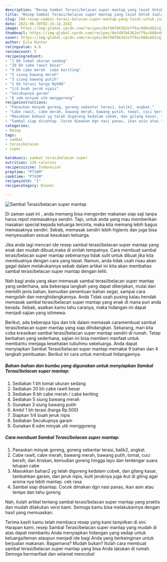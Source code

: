```yaml
---
description: "Resep Sambal Terasi/belacan super mantap yang lezat Untuk Jualan"
title: "Resep Sambal Terasi/belacan super mantap yang lezat Untuk Jualan"
slug: 568-resep-sambal-terasi-belacan-super-mantap-yang-lezat-untuk-jualan
date: 2021-06-30T02:15:14.334Z
image: https://img-global.cpcdn.com/recipes/8efd8fb6362eff9a/680x482cq70/sambal-terasibelacan-super-mantap-foto-resep-utama.jpg
thumbnail: https://img-global.cpcdn.com/recipes/8efd8fb6362eff9a/680x482cq70/sambal-terasibelacan-super-mantap-foto-resep-utama.jpg
cover: https://img-global.cpcdn.com/recipes/8efd8fb6362eff9a/680x482cq70/sambal-terasibelacan-super-mantap-foto-resep-utama.jpg
author: Eula Hunter
ratingvalue: 4.8
reviewcount: 5
recipeingredient:
- "1 bh tomat ukuran sedang"
- "20 bh cabe rawit besar"
- "9 bh cabe merah  cabe keriting"
- "5 siung bawang merah"
- "3 siung bawang putih"
- "1 bh terasi harga Rp500"
- "1/4 buah jeruk nipis"
- "Secukupnya garam"
- "6 sdm minyak utk menggoreng"
recipeinstructions:
- "Panaskan minyak goreng, goreng sebentar terasi, balik2, angkat."
- "Cabe rawit, cabe merah, bawang merah, bawang putih, tomat, cuci bersih, dan tiriskan, kemudian goreng hingga layu dan terdengar suara letupan cabe"
- "Masukkan bahan2 yg telah digoreng kedalam cobek, dan gilang kasar, tambahkan garam, dan jeruk nipis, kulit jeruknya juga ikut di giling agar aroma nya lebih mantap. cek rasa"
- "Sambal siap disantap. Cocok dimakan dgn nasi panas, ikan asin atau tempe dan tahu goreng"
categories:
- Resep
tags:
- sambal
- terasibelacan
- super

katakunci: sambal terasibelacan super 
nutrition: 239 calories
recipecuisine: Indonesian
preptime: "PT18M"
cooktime: "PT43M"
recipeyield: "1"
recipecategory: Dinner

---
```



![Sambal Terasi/belacan super mantap](https://img-global.cpcdn.com/recipes/8efd8fb6362eff9a/680x482cq70/sambal-terasibelacan-super-mantap-foto-resep-utama.jpg)

Di zaman  saat ini , anda memang bisa mengorder makanan siap saji tanpa harus repot memasaknya sendiri. Tapi, untuk anda yang mau memberikan masakan special kepada keluarga tercinta, maka kita memang lebih bagus memasaknya sendiri. Sebab, memasak sendiri lebih higienis dan juga bisa menyesuaikan sesuai kesukaan keluarga.

Jika anda lagi mencari ide resep sambal terasi/belacan super mantap yang enak dan mudah dibuat,maka di sinilah tempatnya. Cara membuat sambal terasi/belacan super mantap  sebenarnya tidak sulit untuk dibuat jika kita membuatnya dengan cara yang tepat. Namun, anda tidak usah risau akan gagal dalam melakukannya 
sebab dalam artikel ini kita akan membahas sambal terasi/belacan super mantap dengan teliti.  



Nah bagi anda yang akan memasak sambal terasi/belacan super mantap yang sederhana, ada beberapa langkah yang dapat dikerjakan, mulai dari memilih jenis bahan, kemudian penentuan bahan segar, sampai cara mengolah dan menghidangkannya. Anda Tidak usah pusing kalau hendak memasak sambal terasi/belacan super mantap yang enak di mana pun anda berada. Sebab, asalkan kamu  tahu caranya, maka hidangan ini dapat menjadi sajian yang istimewa.

Berikut, ada beberapa tips dan trik dalam memasak caramembuat sambal terasi/belacan super mantap yang siap dihidangkan. Sekarang, mari kita coba kreasikan sambal terasi/belacan super mantap sendiri di rumah. Tetap berbahan yang sederhana, sajian ini bisa memberi manfaat untuk membantu menjaga kesehatan tubuhmu sekeluarga. Anda dapat menyiapkan Sambal Terasi/belacan super mantap memakai 9 bahan dan 4 langkah pembuatan. Berikut ini cara untuk membuat hidangannya.

<!--inarticleads1-->

##### Bahan-bahan dan bumbu yang digunakan untuk menyiapkan Sambal Terasi/belacan super mantap:

1. Sediakan 1 bh tomat ukuran sedang
1. Sediakan 20 bh cabe rawit besar
1. Sediakan 9 bh cabe merah / cabe keriting
1. Sediakan 5 siung bawang merah
1. Gunakan 3 siung bawang putih
1. Ambil 1 bh terasi (harga Rp.500)
1. Siapkan 1/4 buah jeruk nipis
1. Sediakan Secukupnya garam
1. Gunakan 6 sdm minyak utk menggoreng




<!--inarticleads2-->

##### Cara membuat Sambal Terasi/belacan super mantap:

1. Panaskan minyak goreng, goreng sebentar terasi, balik2, angkat.
1. Cabe rawit, cabe merah, bawang merah, bawang putih, tomat, cuci bersih, dan tiriskan, kemudian goreng hingga layu dan terdengar suara letupan cabe
1. Masukkan bahan2 yg telah digoreng kedalam cobek, dan gilang kasar, tambahkan garam, dan jeruk nipis, kulit jeruknya juga ikut di giling agar aroma nya lebih mantap. cek rasa
1. Sambal siap disantap. Cocok dimakan dgn nasi panas, ikan asin atau tempe dan tahu goreng




Nah, itulah artikel tentang  sambal terasi/belacan super mantap  yang praktis dan mudah dilakukan versi kami. Semoga kamu bisa melakukannya dengan hasil yang memuaskan. 

Terima kasih kamu telah membaca resep yang kami tampilkan di sini. Harapan kami, resep  Sambal Terasi/belacan super mantap yang mudah di atas dapat membantu Anda menyiapkan hidangan yang sedap untuk keluarga/teman ataupun menjadi ide bagi Anda yang berkeinginan untuk berjualan makanan. Bagaimana? Mudah bukan? Itulah cara membuat sambal terasi/belacan super mantap yang bisa Anda lakukan di rumah. Semoga bermanfaat dan selamat mencoba!

